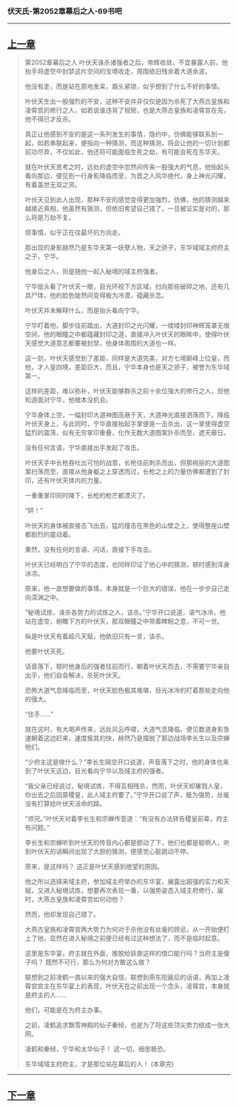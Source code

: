 ### 伏天氏-第2052章幕后之人-69书吧

--------
[上一章](./c70ae34854b0d1bb76cafa6eccfead5d.md)
--------


>
>
>
>第2052章幕后之人
>叶伏天诛杀诸强者之后，帝辉收敛，不宜暴露人前，他抬手将虚空中封禁这片空间的宝塔收走，周围依旧残余着大道余波。
>
>他没有走，而是站在原地发呆，眉头紧锁，似乎想到了什么不好的事情。
>
>叶伏天生出一股强烈的不安，这种不安并非仅仅是因为杀死了大燕古皇族和凌霄宫的修行之人，如若说谁违背了规矩，也是大燕古皇族和凌霄宫在先，他不得已才反杀。
>
>真正让他感到不安的是这一系列发生的事情，隐约中，仿佛能够联系到一起，如若串联起来，便指向一种猜测，而这种猜测，将会让他的一切计划都前功尽弃，不仅如此，他还将可能面临生死之劫，有可能会死在东华天。
>
>就在叶伏天思考之时，远处的虚空中忽然间传来一股强大的气息，他抬起头看向那边，便见到一行身影降临而至，为首之人风华绝代，身上神光闪耀，有着盖世无双之资。
>
>叶伏天见到此人出现，那种不安的感觉变得更加强烈，仿佛，他的猜测越来越接近真相，他虽然有猜测，但依旧希望自己错了，一旦被证实是对的，那么将是万劫不复。
>
>但事情，似乎正在往最坏的方向走。
>
>那出现的身影赫然乃是东华天第一妖孽人物，天之骄子，东华域域主府府主之子，宁华。
>
>他身后之人，则是随他一起入秘境的域主府强者。
>
>宁华低头看了叶伏天一眼，目光环视下方区域，扫向那些破碎之地，还有几具尸体，他的脸色陡然间变得极为冷漠，蕴藏杀念。
>
>叶伏天并未解释什么，而是抬头看向宁华。
>
>宁华盯着他，脚步往前踏出，大道封印之光闪耀，一缕缕封印神辉笼罩无垠空间，他的眼瞳之中都蕴藏封印之道，直接冲入叶伏天的眼眸中，使得叶伏天感觉大道意志都要被封禁，他身体周围的大道也一样。
>
>这一刻，叶伏天感觉到了差距，同样是大道完美，对方七境巅峰上位皇，而他，才人皇四境，差距巨大，而且，宁华本身也是天之骄子，被誉为东华域第一。
>
>这样的差距，难以弥补，叶伏天能够群杀之前十余位强大的修行之人，但他知道面对宁华，他根本没机会。
>
>宁华身体上空，一幅封印大道神图高悬于天，大道神光直接洒落而下，降临叶伏天身上，与此同时，宁华直接抬起手掌便是一击杀出，这一掌使得虚空猛烈的震荡，似有无穷掌印重叠，化作无数大道图案扑杀而至，遮天蔽日。
>
>没有任何言语，宁华直接出手发起了攻击。
>
>叶伏天手中长枪吞吐出可怕的战意，长枪往前刺杀而出，但那绚丽的大道图案扫荡而至，直接从他身躯之上穿透而过，长枪之上的力量仿佛都遭到了封印，还有叶伏天体内的力量。
>
>一重重掌印同时降下，长枪的枪芒都湮灭了。
>
>“砰！”
>
>叶伏天的身体被直接击飞出去，猛的撞击在黑色的山壁之上，使得整座山壁都剧烈的震动着。
>
>果然，没有任何的言语、问话，直接下手攻击。
>
>叶伏天已经明白了宁华的态度，也同样印证了他心中的猜测，顿时感到浑身冰凉。
>
>原来，他一直想要做的事情，本身就是一个巨大的错误，他在一步步自己走向深渊之中。
>
>“秘境试炼，诛杀各势力的试炼之人，该杀。”宁华开口说道，语气冰冷，他站在虚空，俯瞰下方的叶伏天，那双眼瞳之中带着睥睨之意，不可一世。
>
>纵是叶伏天有着超凡天赋，他依旧只有一言，该杀。
>
>他要叶伏天死。
>
>话音落下，顿时他身后的强者往前而行，朝着叶伏天而去，不需要宁华亲自出手，他们自会解决，杀死叶伏天。
>
>恐怖大道气息降临而至，叶伏天脸色极其难堪，目光冰冷的盯着那些走向他的强大。
>
>“住手……”
>
>就在这时，有大喝声传来，远处风云呼啸，大道气息降临，便见数道身影急速朝着这边赶来，速度极其的快，赫然乃是摆脱了那边战场李长生以及宗蝉他们。
>
>“少府主这是做什么？”李长生隔空开口说道，声音落下之时，他的身体也来到了叶伏天这边，目光看向宁华以及域主府的强者。
>
>“我父亲已经说过，秘境试炼，不得互相残杀，然而，叶伏天却屠戮人皇，你出去之后回禀稷皇，此人域主府要了。”宁华开口说了声，极为强势，丝毫没有打算给叶伏天活命的路。
>
>“师兄。”叶伏天对着李长生和宗蝉传音道：“有没有办法转告稷皇前辈，府主有问题。”
>
>李长生和宗蝉听到叶伏天的传音内心都是颤动了下，他们也都是聪明人，听到叶伏天的话瞬间出现了大胆的猜测，便感觉心脏跳动不停。
>
>原来，是这样吗？
>这正是叶伏天感到绝望的原因。
>
>他之所以选择来域主府，参加域主府举办的东华宴，展露出超强的实力和天赋，又进入秘境试炼，想要再次表现一番，以强势姿态入域主府修行，届时，大燕古皇族和凌霄宫如何动他？
>
>然而，他却发现自己错了。
>
>大燕古皇族和凌霄宫两大势力为何对于杀他没有丝毫的顾忌，从一开始便盯上了他，显然在进入秘境之前便已经有过这种想法了，而不是临时起意。
>
>这里是东华宴，府主就在外面，推脱给妖兽这样的借口能行吗？当府主是傻子吗？
>既然不可行，那么为何对方敢这么做？
>
>联想到之前凌鹤一直以来的强大自信，联想到燕东阳最后的话语，再加上凌霄宫宫主在东华宴上的表现，叶伏天在之前出现一个念头，凌霄宫，本身就是府主的人……
>
>他们，可能是在为府主办事。
>
>之前，凌鹤追求飘雪神殿的仙子秦倾，也是为了将这些顶尖势力结成一张大网。
>
>凌鹤和秦倾，宁华和太华仙子！
>这一切，细思极恐。
>
>东华域域主府府主，才是那位站在幕后的人！
>(本章完)
>
>

--------
[下一章](./63c615c1cd36dd2e598d7f3a4342911f.md)
--------
